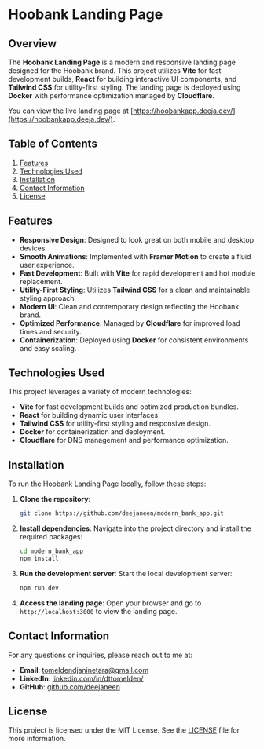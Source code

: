 # Hoobank Landing Page

## Overview
The **Hoobank Landing Page** is a modern and responsive landing page designed for the Hoobank brand. This project utilizes **Vite** for fast development builds, **React** for building interactive UI components, and **Tailwind CSS** for utility-first styling. The landing page is deployed using **Docker** with performance optimization managed by **Cloudflare**.

You can view the live landing page at [https://hoobankapp.deeja.dev/](https://hoobankapp.deeja.dev/).

## Table of Contents
1. [Features](#features)
2. [Technologies Used](#technologies-used)
3. [Installation](#installation)
4. [Contact Information](#contact-information)
5. [License](#license)

## Features
- **Responsive Design**: Designed to look great on both mobile and desktop devices.
- **Smooth Animations**: Implemented with **Framer Motion** to create a fluid user experience.
- **Fast Development**: Built with **Vite** for rapid development and hot module replacement.
- **Utility-First Styling**: Utilizes **Tailwind CSS** for a clean and maintainable styling approach.
- **Modern UI**: Clean and contemporary design reflecting the Hoobank brand.
- **Optimized Performance**: Managed by **Cloudflare** for improved load times and security.
- **Containerization**: Deployed using **Docker** for consistent environments and easy scaling.

## Technologies Used
This project leverages a variety of modern technologies:
- **Vite** for fast development builds and optimized production bundles.
- **React** for building dynamic user interfaces.
- **Tailwind CSS** for utility-first styling and responsive design.
- **Docker** for containerization and deployment.
- **Cloudflare** for DNS management and performance optimization.

## Installation
To run the Hoobank Landing Page locally, follow these steps:

1. **Clone the repository**:
    ```bash
    git clone https://github.com/deejaneen/modern_bank_app.git
    ```

2. **Install dependencies**:
    Navigate into the project directory and install the required packages:
    ```bash
    cd modern_bank_app
    npm install
    ```

3. **Run the development server**:
    Start the local development server:
    ```bash
    npm run dev
    ```

4. **Access the landing page**:
    Open your browser and go to `http://localhost:3000` to view the landing page.

## Contact Information
For any questions or inquiries, please reach out to me at:
- **Email**: [tomeldendjaninetara@gmail.com](mailto:tomeldendjaninetara@gmail.com)
- **LinkedIn**: [linkedin.com/in/dttomelden/](https://www.linkedin.com/in/dttomelden/)
- **GitHub**: [github.com/deejaneen](https://github.com/deejaneen)

## License
This project is licensed under the MIT License. See the [LICENSE](LICENSE) file for more information.
